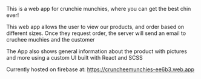 This is a web app for crunchie munchies, where you can get the best chin ever!

This web app allows the user to view our products, and order based on different sizes. Once they request order, the server will send an email to cruchee muchies and the customer

The App also shows general information about the product with pictures and more using a custom UI built with React and SCSS

Currently hosted on firebase at: https://cruncheemunchies-ee6b3.web.app